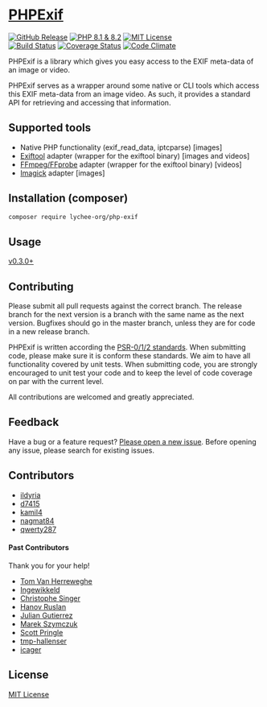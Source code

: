 # [PHPExif](http://github.com/LycheeOrg/php-exif)

[![GitHub Release][release-shield]](https://github.com/LycheeOrg/php-exif/releases)
[![PHP 8.1 & 8.2][php-shield]](https://github.com/LycheeOrg/php-exif#installation-composer)
[![MIT License][license-shield]](https://github.com/LycheeOrg/php-exif/blob/master/LICENSE)
<br>
[![Build Status](https://github.com/LycheeOrg/php-exif/workflows/Tests/badge.svg)](https://github.com/LycheeOrg/php-exif/actions)
[![Coverage Status](https://codecov.io/gh/LycheeOrg/php-exif/branch/master/graph/badge.svg)](https://codecov.io/gh/LycheeOrg/php-exif)
[![Code Climate](https://api.codeclimate.com/v1/badges/f15042d535274f36c5a2/maintainability)](https://codeclimate.com/github/LycheeOrg/php-exif/maintainability)

PHPExif is a library which gives you easy access to the EXIF meta-data of an image or video.

PHPExif serves as a wrapper around some native or CLI tools which access this EXIF meta-data from an image video. As such, it provides a standard API for retrieving and accessing that information.

## Supported tools

* Native PHP functionality (exif_read_data, iptcparse) [images]
* [Exiftool](http://www.sno.phy.queensu.ca/~phil/exiftool) adapter (wrapper for the exiftool binary) [images and videos]
* [FFmpeg/FFprobe](https://ffmpeg.org) adapter (wrapper for the exiftool binary) [videos]
* [Imagick](https://www.php.net/manual/de/book.imagick.php) adapter [images]

## Installation (composer)

```sh
composer require lychee-org/php-exif
```


## Usage

[v0.3.0+](Resources/doc/usage.md)

## Contributing

Please submit all pull requests against the correct branch. The release branch for the next version is a branch with the same name as the next version. Bugfixes should go in the master branch, unless they are for code in a new release branch.

PHPExif is written according the [PSR-0/1/2 standards](http://www.php-fig.org/). When submitting code, please make sure it is conform these standards.
We aim to have all functionality covered by unit tests. When submitting code, you are strongly encouraged to unit test your code and to keep the level of code coverage on par with the current level.

All contributions are welcomed and greatly appreciated.

## Feedback

Have a bug or a feature request? [Please open a new issue](https://github.com/LycheeOrg/php-exif/issues). Before opening any issue, please search for existing issues.

## Contributors

* [ildyria](https://github.com/ildyria)
* [d7415](https://github.com/d7415)
* [kamil4](https://github.com/kamil4)
* [nagmat84](https://github.com/nagmat84)
* [qwerty287](https://github.com/qwerty287)

#### Past Contributors

Thank you for your help!

* [Tom Van Herreweghe](http://github.com/Miljar)
* [Ingewikkeld](https://github.com/Ingewikkeld)
* [Christophe Singer](https://github.com/wasinger)
* [Hanov Ruslan](https://github.com/hanovruslan)
* [Julian Gutierrez](https://github.com/juliangut)
* [Marek Szymczuk](https://github.com/bonzai)
* [Scott Pringle](https://github.com/Luciam91)
* [tmp-hallenser](https://github.com/tmp-hallenser)
* [icager](https://github.com/icager)


## License

[MIT License](http://github.com/LycheeOrg/php-exif/blob/master/LICENSE)


[release-shield]: https://img.shields.io/github/release-pre/LycheeOrg/php-exif.svg
[php-shield]: https://img.shields.io/badge/PHP-8.1%20|%208.2-blue
[license-shield]: https://img.shields.io/github/license/LycheeOrg/Lychee.svg
